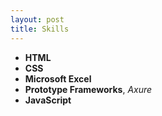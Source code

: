 ```yaml
---
layout: post
title: Skills
---
```


- **HTML**
- **CSS**
- **Microsoft Excel**
- **Prototype Frameworks**, _Axure_
- **JavaScript**
